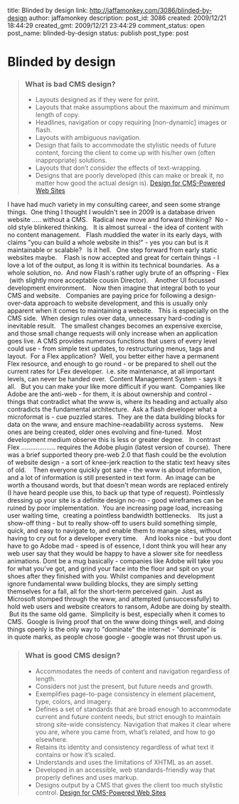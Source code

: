 title: Blinded by design
link: http://jaffamonkey.com/3086/blinded-by-design
author: jaffamonkey
description: 
post_id: 3086
created: 2009/12/21 18:44:29
created_gmt: 2009/12/21 23:44:29
comment_status: open
post_name: blinded-by-design
status: publish
post_type: post

# Blinded by design

> ### What is bad CMS design?
> 
>   * Layouts designed as if they were for print.
>   * Layouts that make assumptions about the maximum and minimum length of copy.
>   * Headlines, navigation or copy requiring [non-dynamic] images or flash.
>   * Layouts with ambiguous navigation.
>   * Design that fails to accommodate the stylistic needs of future content, forcing the client to come up with his/her own (often inappropriate) solutions.
>   * Layouts that don’t consider the effects of text-wrapping.
>   * Designs that are poorly developed (this can make or break it, no matter how good the actual design is).
> [Design for CMS-Powered Web Sites ](http://www.ryancramer.com/journal/entries/cms-design-overview/)

I have had much variety in my consulting career, and seen some strange things.  One thing I thought I wouldn't see in 2009 is a database driven website ..... without a CMS.   Radical new move and forward thinking?  No - old style blinkered thinking.   It is almost surreal - the idea of content with no content management.   Flash muddied the water in its early days, with claims "you can build a whole website in this!" - yes you can but is it maintainable or scalable?   Is it hell.   One step forward from early static websites maybe.    Flash is now accepted and great for certain things - I love a lot of the output, as long it is within its technical boundaries.  As a whole solution, no.  And now Flash's rather ugly brute of an offspring - Flex  (with slightly more acceptable cousin Director).    Another UI focussed development environment.    Now then imagine that integral both to your CMS and website.   Companies are paying price for following a design-over-data approach to website development, and this is usually only apparent when it comes to maintaining a website.   This is especially on the CMS side.  When design rules over data, unnecessary hard-coding is inevitable result.   The smallest changes becomes an expensive exercise, and those small change requests will only increase when an application goes live. A CMS provides numerous functions that users of every level could use - from simple text updates, to restructuring menus, tags and layout.  For a Flex application?  Well, you better either have a permanent Flex resource, and enough to go round - or be prepared to shell out the current rates for LFex developer.  i.e. site maintenance, at all important levels, can never be handed over.  Content Management System - says it all.   But you can make your like more difficult if you want.  Companies like Adobe are the anti-web - for them, it is about ownership and control - things that contradict what the www is, where its heading and actually also contradicts the fundamental architecture.  Ask a flash developer what a microformat is - cue puzzled stares.  They are the data building blocks for data on the www, and ensure machine-readability across systems.    New ones are being created, older ones evolving and fine-tuned.  Most development medium observe this is less or greater degree.   In contrast Flex ................... requires the Adobe plugin (latest version of course).  There was a brief supported theory pre-web 2.0 that flash could be the evolution of website design - a sort of knee-jerk reaction to the static text heavy sites of old.    Then everyone quickly got sane - the www is about information, and a lot of information is still presented in text form.  An image can be worth a thousand words, but that doesn't mean words are replaced entirely (I have heard people use this, to back up that type of request). Pointlessly dressing up your site is a definite design no-no - good wireframes can be ruined by poor implementation.  You are increasing page load, increasing user waiting time,  creating a pointless bandwidth bottlenecks.    Its just a show-off thing - but to really show-off to users build something simple, quick, and easy to navigate to, and enable them to manage sites, without having to cry out for a developer every time.    And looks nice - but you dont have to go Adobe mad - speed is of essence, I dont think you will hear any web user say that they would be happy to have a slower site for needless animations. Dont be a mug basically - companies like Adobe will take you for what you've got, and grind your face into the floor and spit on your shoes after they finished with you. Whilst companies and development ignore fundamental www building blocks, they are simply setting themselves for a fall, all for the short-term perceived gain.  Just as Microsoft stomped through the www, and attempted (unsuccessfully) to hold web users and website creators to ransom, Adobe are doing by stealth.  But its the same old game.  Simplicity is best, especially when it comes to CMS.  Google is living proof that on the www doing things well, and doing things openly is the only way to "dominate" the internet - "dominate" is in quote marks, as people chose google - google was not thrust upon us. 

> ### What is good CMS design?
> 
>   * Accommodates the needs of content and navigation regardless of length.
>   * Considers not just the present, but future needs and growth.
>   * Exemplifies page-to-page consistency in element placement, type, colors, and imagery.
>   * Defines a set of standards that are broad enough to accommodate current and future content needs, but strict enough to maintain strong site-wide consistency. Navigation that makes it clear where you are, where you came from, what’s related, and how to go elsewhere.
>   * Retains its identity and consistency regardless of what text it contains or how it’s scaled.
>   * Understands and uses the limitations of XHTML as an asset.
>   * Developed in an accessible, web standards-friendly way that properly defines and uses markup.
>   * Designs output by a CMS that gives the client too much stylistic control.
> [Design for CMS-Powered Web Sites ](http://www.ryancramer.com/journal/entries/cms-design-overview/)